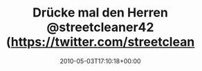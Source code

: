 ---
retweeted: false
source: <a href="http://twitter.com" rel="nofollow">Twitter Web Client</a>
entities:
  hashtags:
  - text: wmle
    indices:
    - '89'
    - '94'
  symbols: []
  user_mentions:
  - name: streetcleaner
    screen_name: streetcleaner42
    indices:
    - '22'
    - '38'
    id_str: '28467241'
    id: '28467241'
  - name: Michael Lindner
    screen_name: signifikanten
    indices:
    - '43'
    - '57'
    id_str: '14629451'
    id: '14629451'
  urls: []
display_text_range:
- '0'
- '100'
favorite_count: '0'
id_str: '13315874750'
truncated: false
retweet_count: '0'
id: '13315874750'
created_at: Mon May 03 17:10:18 +0000 2010
favorited: false
full_text: 'Drücke mal den Herren [@streetcleaner42](https://twitter.com/streetcleaner42)
  und [@signifikanten](https://twitter.com/signifikanten) die digitalen Daumen für
  ihren #wmle Talk.'
lang: de
tags:
- wmle
- pesos/twitter
date: '2010-05-03T17:10:18+00:00'
src: https://twitter.com/bascht/status/13315874750
original_url: https://twitter.com/bascht/status/13315874750
type: twitter_tweet
text: 'Drücke mal den Herren [@streetcleaner42](https://twitter.com/streetcleaner42)
  und [@signifikanten](https://twitter.com/signifikanten) die digitalen Daumen für
  ihren #wmle Talk.'
title: Drücke mal den Herren @streetcleaner42 (https://twitter.com/streetclean

---
